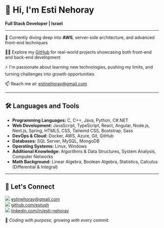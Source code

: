 # 👋 Hi, I'm Esti Nehoray

**Full Stack Developer | Israel**

---

🌱 Currently diving deep into **AWS**, server-side architecture, and advanced front-end techniques  

👩‍💻 Explore my [GitHub](https://github.com/estush) for real-world projects showcasing both front-end and back-end development  

⚡ I'm passionate about learning new technologies, pushing my limits, and turning challenges into growth opportunities  

📫 Reach me at: [estinehoray@gmail.com](mailto:estinehoray@gmail.com)

---

## 🛠️ Languages and Tools

- **Programming Languages:** C, C++, Java, Python, C#.NET  
- **Web Development:** JavaScript, TypeScript, React, Angular, Node.js, Next.js, Spring, HTML5, CSS, Tailwind CSS, Bootstrap, Sass  
- **DevOps & Cloud:** Docker, AWS, Azure, Git, GitHub  
- **Databases:** SQL Server, MySQL, MongoDB  
- **Operating Systems:** Linux, Windows  
- **Additional Knowledge:** Algorithms & Data Structures, System Analysis, Computer Networks  
- **Math Background:** Linear Algebra, Boolean Algebra, Statistics, Calculus (Differential & Integral)

---

## 🤝 Let's Connect

[<img src="https://img.icons8.com/ios-filled/20/B22222/new-post.png"/>](mailto:estinehoray@gmail.com) [estinehoray@gmail.com](mailto:estinehoray@gmail.com)  
[<img src="https://img.icons8.com/ios-glyphs/20/800080/github.png"/>](https://github.com/estush) [github.com/estush](https://github.com/estush)  
[<img src="https://img.icons8.com/ios-filled/20/0077B5/linkedin.png"/>](https://www.linkedin.com/in/esti-nehoray/) [linkedin.com/in/esti-nehoray](https://www.linkedin.com/in/esti-nehoray/)


🎯 *Coding with purpose, growing with every commit.*



